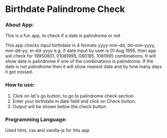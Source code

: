 # Birthdate Palindrome Check

### About App:

This is a fun app, to check if a date is palindrome or not

This app checks input birthdate in 4 formats yyyy-mm-dd, dd-mm-yyyy, mm-dd-yy, m-dd-yyyy
e.g. if date input by user is 01 Aug 1995, then app will check for 19950801, 01081995, 080195, 1081995 combinations. It will show date is palindrome if one of the combinations is palindrome.
If the date is not palindrome then it will show nearest date and by how many days it got missed.

### How to use:

1. Click on let's go button, to go to palindrome check section
1. Enter your birthdate in date field and click on Check button.
1. Output will be shown below the check button

### Programming Language:

Used html, css and vanilla-js for this app



